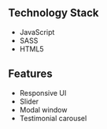 ## Technology Stack
 - JavaScript
 - SASS
 - HTML5
## Features
 - Responsive UI
 - Slider
 - Modal window
 - Testimonial carousel
